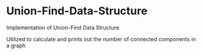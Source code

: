 # Union-Find-Data-Structure
Implementation of Union-Find Data Structure 

Utilized to calculate and prints out the number of connected components in a graph
